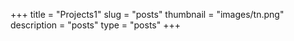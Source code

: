 +++
title = "Projects1"
slug = "posts"
thumbnail = "images/tn.png"
description = "posts"
type = "posts"
+++

